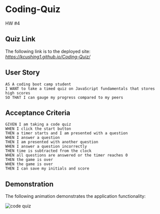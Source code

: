 # Coding-Quiz
HW #4

## Quiz Link

The following link is to the deployed site:
*https://kcushing1.github.io/Coding-Quiz/*

## User Story

```
AS A coding boot camp student
I WANT to take a timed quiz on JavaScript fundamentals that stores high scores
SO THAT I can gauge my progress compared to my peers
```

## Acceptance Criteria

```
GIVEN I am taking a code quiz
WHEN I click the start button
THEN a timer starts and I am presented with a question
WHEN I answer a question
THEN I am presented with another question
WHEN I answer a question incorrectly
THEN time is subtracted from the clock
WHEN all questions are answered or the timer reaches 0
THEN the game is over
WHEN the game is over
THEN I can save my initials and score
```

## Demonstration

The following animation demonstrates the application functionality:

![code quiz]("./assets/HW4-CodingQuiz.mp4")